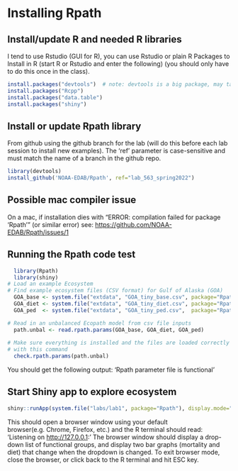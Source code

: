 Installing Rpath
================

## Install/update R and needed R libraries

I tend to use Rstudio (GUI for R), you can use Rstudio or plain R
Packages to Install in R (start R or Rstudio and enter the following)
(you should only have to do this once in the class).

``` r
install.packages("devtools")  # note: devtools is a big package, may take a while
install.packages("Rcpp")
install.packages("data.table")
install.packages("shiny")
```

## Install or update Rpath library

From github using the github branch for the lab (will do this before
each lab session to install new examples). The ‘ref’ parameter is
case-sensitive and must match the name of a branch in the github repo.

``` r
library(devtools)
install_github('NOAA-EDAB/Rpath', ref="lab_563_spring2022") 
```

## Possible mac compiler issue

On a mac, if installation dies with “ERROR: compilation failed for
package ‘Rpath’” (or similar error) see:
<https://github.com/NOAA-EDAB/Rpath/issues/1>

## Running the Rpath code test

``` r
  library(Rpath)
  library(shiny)
# Load an example Ecosystem 
# Find example ecosystem files (CSV format) for Gulf of Alaska (GOA)
  GOA_base <- system.file("extdata", "GOA_tiny_base.csv", package="Rpath", mustWork=T)
  GOA_diet <- system.file("extdata", "GOA_tiny_diet.csv", package="Rpath", mustWork=T)
  GOA_ped  <- system.file("extdata", "GOA_tiny_ped.csv",  package="Rpath", mustWork=T)

# Read in an unbalanced Ecopath model from csv file inputs
  path.unbal <- read.rpath.params(GOA_base, GOA_diet, GOA_ped)
  
# Make sure everything is installed and the files are loaded correctly 
# with this command
  check.rpath.params(path.unbal)
```

You should get the following output: ‘Rpath parameter file is
functional’

## Start Shiny app to explore ecosystem

``` r
shiny::runApp(system.file("labs/lab1", package="Rpath"), display.mode="normal")
```

This should open a browser window using your default
browser(e.g. Chrome, Firefox, etc.) and the R terminal should read:
‘Listening on <http://127.0.0.1>:’ The browser window should display a
drop-down list of functional groups, and display two bar graphs
(mortality and diet) that change when the dropdown is changed. To exit
browser mode, close the browser, or click back to the R terminal and hit
ESC key.
